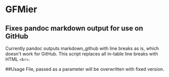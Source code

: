 # GFMier
## Fixes pandoc markdown output for use on GitHub

Currently pandoc outputs markdown_github with line breaks as is, which doesn't work for GitHub. This script replaces all in-table line breaks with HTML `<br>`.

##Usage
File, passed as a parameter will be overwritten with fixed version.
